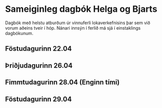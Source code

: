 # Sameiginleg dagbók Helga og Bjarts
Dagbók með helstu atburðum úr vinnuferli lokaverkefnisins þar sem við vorum aðeins tveir í hóp. Nánari innsýn í ferlið má sjá í einstaklings dagbókunum.
## Föstudagurinn 22.04
## Þriðjudagurinn 26.04
## Fimmtudagurinn 28.04 (Enginn tími)
## Föstudagurinn 29.04
